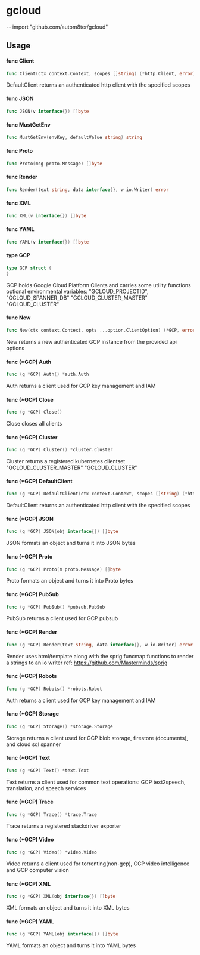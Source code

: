 # gcloud
--
    import "github.com/autom8ter/gcloud"


## Usage

#### func  Client

```go
func Client(ctx context.Context, scopes []string) (*http.Client, error)
```
DefaultClient returns an authenticated http client with the specified scopes

#### func  JSON

```go
func JSON(v interface{}) []byte
```

#### func  MustGetEnv

```go
func MustGetEnv(envKey, defaultValue string) string
```

#### func  Proto

```go
func Proto(msg proto.Message) []byte
```

#### func  Render

```go
func Render(text string, data interface{}, w io.Writer) error
```

#### func  XML

```go
func XML(v interface{}) []byte
```

#### func  YAML

```go
func YAML(v interface{}) []byte
```

#### type GCP

```go
type GCP struct {
}
```

GCP holds Google Cloud Platform Clients and carries some utility functions
optional environmental variables: "GCLOUD_PROJECTID", "GCLOUD_SPANNER_DB"
"GCLOUD_CLUSTER_MASTER" "GCLOUD_CLUSTER"

#### func  New

```go
func New(ctx context.Context, opts ...option.ClientOption) (*GCP, error)
```
New returns a new authenticated GCP instance from the provided api options

#### func (*GCP) Auth

```go
func (g *GCP) Auth() *auth.Auth
```
Auth returns a client used for GCP key management and IAM

#### func (*GCP) Close

```go
func (g *GCP) Close()
```
Close closes all clients

#### func (*GCP) Cluster

```go
func (g *GCP) Cluster() *cluster.Cluster
```
Cluster returns a registered kubernetes clientset "GCLOUD_CLUSTER_MASTER"
"GCLOUD_CLUSTER"

#### func (*GCP) DefaultClient

```go
func (g *GCP) DefaultClient(ctx context.Context, scopes []string) (*http.Client, error)
```
DefaultClient returns an authenticated http client with the specified scopes

#### func (*GCP) JSON

```go
func (g *GCP) JSON(obj interface{}) []byte
```
JSON formats an object and turns it into JSON bytes

#### func (*GCP) Proto

```go
func (g *GCP) Proto(m proto.Message) []byte
```
Proto formats an object and turns it into Proto bytes

#### func (*GCP) PubSub

```go
func (g *GCP) PubSub() *pubsub.PubSub
```
PubSub returns a client used for GCP pubsub

#### func (*GCP) Render

```go
func (g *GCP) Render(text string, data interface{}, w io.Writer) error
```
Render uses html/template along with the sprig funcmap functions to render a
strings to an io writer ref: https://github.com/Masterminds/sprig

#### func (*GCP) Robots

```go
func (g *GCP) Robots() *robots.Robot
```
Auth returns a client used for GCP key management and IAM

#### func (*GCP) Storage

```go
func (g *GCP) Storage() *storage.Storage
```
Storage returns a client used for GCP blob storage, firestore (documents), and
cloud sql spanner

#### func (*GCP) Text

```go
func (g *GCP) Text() *text.Text
```
Text returns a client used for common text operations: GCP text2speech,
translation, and speech services

#### func (*GCP) Trace

```go
func (g *GCP) Trace() *trace.Trace
```
Trace returns a registered stackdriver exporter

#### func (*GCP) Video

```go
func (g *GCP) Video() *video.Video
```
Video returns a client used for torrenting(non-gcp), GCP video intelligence and
GCP computer vision

#### func (*GCP) XML

```go
func (g *GCP) XML(obj interface{}) []byte
```
XML formats an object and turns it into XML bytes

#### func (*GCP) YAML

```go
func (g *GCP) YAML(obj interface{}) []byte
```
YAML formats an object and turns it into YAML bytes
